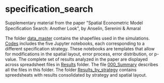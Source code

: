 # specification_search
Supplementary material from the paper "Spatial Econometric Model Speciﬁcation Search: Another Look", by Anselin, Serenini &amp; Amaral

The folder [data_master](https://github.com/pedrovma/specification_search/tree/main/data_master) contains the shapefiles used in the simulations. [Codes](https://github.com/pedrovma/specification_search/tree/main/Codes) includes the five Jupyter notebooks, each corresponding to a different specification strategy. These notebooks are templates that allow for modifications in the spatial layout, error process, error distribution, or p-value. The complete set of results analyzed in the paper are displayed across spreadsheet files in [Results](https://github.com/pedrovma/specification_search/tree/main/Results) folder. The file [000_Summary](https://github.com/pedrovma/specification_search/blob/main/Results/000_Summary.xlsx) describes all the files in this folder. The folder [Results_by_strategy](https://github.com/pedrovma/specification_search/tree/main/Results/Results_by_strategy) contains spreedsheats with results consolidated by strategy and spatial layout.
